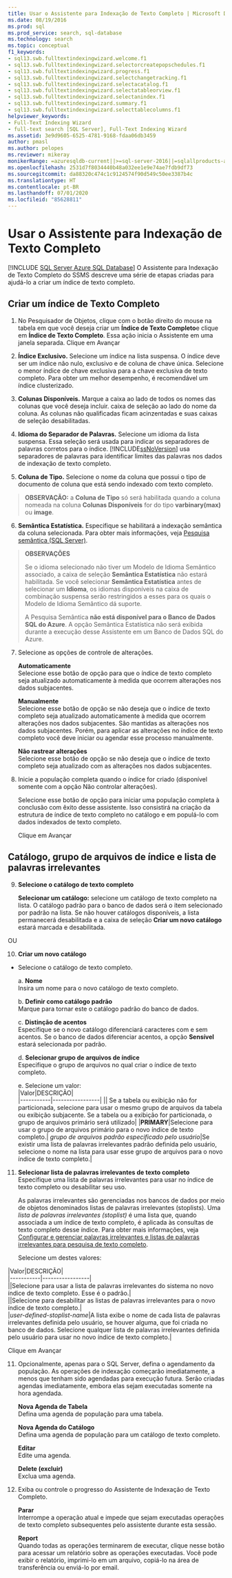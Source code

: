 ```yaml
---
title: Usar o Assistente para Indexação de Texto Completo | Microsoft Docs
ms.date: 08/19/2016
ms.prod: sql
ms.prod_service: search, sql-database
ms.technology: search
ms.topic: conceptual
f1_keywords:
- sql13.swb.fulltextindexingwizard.welcome.f1
- sql13.swb.fulltextindexingwizard.selectorcreatepopschedules.f1
- sql13.swb.fulltextindexingwizard.progress.f1
- sql13.swb.fulltextindexingwizard.selectchangetracking.f1
- sql13.swb.fulltextindexingwizard.selectacatalog.f1
- sql13.swb.fulltextindexingwizard.selectatableorview.f1
- sql13.swb.fulltextindexingwizard.selectanindex.f1
- sql13.swb.fulltextindexingwizard.summary.f1
- sql13.swb.fulltextindexingwizard.selecttablecolumns.f1
helpviewer_keywords:
- Full-Text Indexing Wizard
- full-text search [SQL Server], Full-Text Indexing Wizard
ms.assetid: 3e9d9605-6525-4781-9168-fdaa06db3459
author: pmasl
ms.author: pelopes
ms.reviewer: mikeray
monikerRange: =azuresqldb-current||>=sql-server-2016||=sqlallproducts-allversions||>=sql-server-linux-2017||=azuresqldb-mi-current
ms.openlocfilehash: 2531d7f8034440b48a032ee1e9e74ae7fdb9df73
ms.sourcegitcommit: da88320c474c1c9124574f90d549c50ee3387b4c
ms.translationtype: HT
ms.contentlocale: pt-BR
ms.lasthandoff: 07/01/2020
ms.locfileid: "85628811"
---
```

# <a name="use-the-full-text-indexing-wizard"></a>Usar o Assistente para Indexação de Texto Completo
[!INCLUDE [SQL Server Azure SQL Database](../../includes/applies-to-version/sql-asdb.md)]
  O Assistente para Indexação de Texto Completo do SSMS descreve uma série de etapas criadas para ajudá-lo a criar um índice de texto completo.  
  
## <a name="create-a--full-text-index"></a>Criar um índice de Texto Completo 

1. No Pesquisador de Objetos, clique com o botão direito do mouse na tabela em que você deseja criar um **Índice de Texto Completo**e clique em **Índice de Texto Completo**. Essa ação inicia o Assistente em uma janela separada.
   Clique em Avançar 
  
2. **Índice Exclusivo.**  Selecione um índice na lista suspensa. O índice deve ser um índice não nulo, exclusivo e de coluna de chave única. Selecione o menor índice de chave exclusiva para a chave exclusiva de texto completo. Para obter um melhor desempenho, é recomendável um índice clusterizado.  
  
3.  **Colunas Disponíveis.** Marque a caixa ao lado de todos os nomes das colunas que você deseja incluir.  caixa de seleção ao lado do nome da coluna. As colunas não qualificadas ficam acinzentadas e suas caixas de seleção desabilitadas.  
  
4. **Idioma do Separador de Palavras.** Selecione um idioma da lista suspensa. Essa seleção será usada para indicar os separadores de palavras corretos para o índice. [!INCLUDE[ssNoVersion](../../includes/ssnoversion-md.md)] usa separadores de palavras para identificar limites das palavras nos dados de indexação de texto completo.  
  
5.  **Coluna de Tipo.** Selecione o nome da coluna que possui o tipo de documento de coluna que está sendo indexado com texto completo.  

> **OBSERVAÇÃO:** a  **Coluna de Tipo** só será habilitada quando a coluna nomeada na coluna **Colunas Disponíveis** for do tipo **varbinary(max)** ou **image**.  
  
6. **Semântica Estatística.** Especifique se habilitará a indexação semântica da coluna selecionada. Para obter mais informações, veja [Pesquisa semântica &#40;SQL Server&#41;](../../relational-databases/search/semantic-search-sql-server.md).  
  
>**OBSERVAÇÕES** 
>
>Se o idioma selecionado não tiver um Modelo de Idioma Semântico associado, a caixa de seleção **Semântica Estatística** não estará habilitada. Se você selecionar **Semântica Estatística** antes de selecionar um **Idioma**, os idiomas disponíveis na caixa de combinação suspensa serão restringidos a esses para os quais o Modelo de Idioma Semântico dá suporte.  
>
> A Pesquisa Semântica **não está disponível para o Banco de Dados SQL do Azure**. A opção Semântica Estatística não será exibida durante a execução desse Assistente em um Banco de Dados SQL do Azure.
  
7. Selecione as opções de controle de alterações.  
  
     **Automaticamente**  
     Selecione esse botão de opção para que o índice de texto completo seja atualizado automaticamente à medida que ocorrem alterações nos dados subjacentes.  
  
     **Manualmente**  
     Selecione esse botão de opção se não deseja que o índice de texto completo seja atualizado automaticamente à medida que ocorrem alterações nos dados subjacentes. São mantidas as alterações nos dados subjacentes. Porém, para aplicar as alterações no índice de texto completo você deve iniciar ou agendar esse processo manualmente.  
  
     **Não rastrear alterações**  
     Selecione esse botão de opção se não deseja que o índice de texto completo seja atualizado com as alterações nos dados subjacentes.  
  
8.  Inicie a população completa quando o índice for criado (disponível somente com a opção Não controlar alterações).
  
     Selecione esse botão de opção para iniciar uma população completa à conclusão com êxito desse assistente. Isso consistirá na criação da estrutura de índice de texto completo no catálogo e em populá-lo com dados indexados de texto completo.  
     
     Clique em Avançar
  
## <a name="catalog-index-filegroup-and-stoplist"></a>Catálogo, grupo de arquivos de índice e lista de palavras irrelevantes   
  
9.  **Selecione o catálogo de texto completo**  

     **Selecionar um catálogo:** selecione um catálogo de texto completo na lista. O catálogo padrão para o banco de dados será o item selecionado por padrão na lista. Se não houver catálogos disponíveis, a lista permanecerá desabilitada e a caixa de seleção **Criar um novo catálogo** estará marcada e desabilitada.  
  
  OU
  
 10. **Criar um novo catálogo**
 - Selecione o catálogo de texto completo.  
  
    a. **Nome**  
     Insira um nome para o novo catálogo de texto completo.  
  
     b. **Definir como catálogo padrão**  
     Marque para tornar este o catálogo padrão do banco de dados.  
  
     c. **Distinção de acentos**  
     Especifique se o novo catálogo diferenciará caracteres com e sem acentos. Se o banco de dados diferenciar acentos, a opção **Sensível** estará selecionada por padrão.  
  
     d. **Selecionar grupo de arquivos de índice**  
     Especifique o grupo de arquivos no qual criar o índice de texto completo.  
  
     e. Selecione um valor:  
      |Valor|DESCRIÇÃO|  
      |-----------|-----------------|
      |**<default>**| Se a tabela ou exibição não for particionada, selecione para usar o mesmo grupo de arquivos da tabela ou exibição subjacente. Se a tabela ou a exibição for particionada, o grupo de arquivos primário será utilizado|
      |**PRIMARY**|Selecione para usar o grupo de arquivos primário para o novo índice de texto completo.|
      *grupo de arquivos padrão especificado pelo usuário*|Se existir uma lista de palavras irrelevantes padrão definida pelo usuário, selecione o nome na lista para usar esse grupo de arquivos para o novo índice de texto completo.|   
  
     
 11. **Selecionar lista de palavras irrelevantes de texto completo**  
     Especifique uma lista de palavras irrelevantes para usar no índice de texto completo ou desabilitar seu uso.  
  
     As palavras irrelevantes são gerenciadas nos bancos de dados por meio de objetos denominados listas de palavras irrelevantes (stoplists). Uma *lista de palavras irrelevantes (stoplist)* é uma lista que, quando associada a um índice de texto completo, é aplicada às consultas de texto completo desse índice. Para obter mais informações, veja [Configurar e gerenciar palavras irrelevantes e listas de palavras irrelevantes para pesquisa de texto completo](../../relational-databases/search/configure-and-manage-stopwords-and-stoplists-for-full-text-search.md).  
  
     Selecione um destes valores:  
  
   |Valor|DESCRIÇÃO|  
    |-----------|-----------------|  
    |**<system>**|Selecione para usar a lista de palavras irrelevantes do sistema no novo índice de texto completo. Esse é o padrão.|  
    |**<off>**|Selecione para desabilitar as listas de palavras irrelevantes para o novo índice de texto completo.|  
    |*user-defined-stoplist-name*|A lista exibe o nome de cada lista de palavras irrelevantes definida pelo usuário, se houver alguma, que foi criada no banco de dados. Selecione qualquer lista de palavras irrelevantes definida pelo usuário para usar no novo índice de texto completo.|  
  
  Clique em Avançar
  
11. Opcionalmente, apenas para o SQL Server, defina o agendamento da população. As operações de indexação começarão imediatamente, a menos que tenham sido agendadas para execução futura. Serão criadas agendas imediatamente, embora elas sejam executadas somente na hora agendada.  
  
     **Nova Agenda de Tabela**  
     Defina uma agenda de população para uma tabela.  
  
     **Nova Agenda do Catálogo**  
     Defina uma agenda de população para um catálogo de texto completo.  
  
     **Editar**  
     Edite uma agenda.  
  
     **Delete (excluir)**  
     Exclua uma agenda.  
  
5.  Exiba ou controle o progresso do Assistente de Indexação de Texto Completo.  
  
     **Parar**  
     Interrompe a operação atual e impede que sejam executadas operações de texto completo subsequentes pelo assistente durante esta sessão.  
  
     **Report**  
     Quando todas as operações terminarem de executar, clique nesse botão para acessar um relatório sobre as operações executadas. Você pode exibir o relatório, imprimi-lo em um arquivo, copiá-lo na área de transferência ou enviá-lo por email.  
  
  

